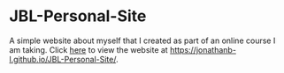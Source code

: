# JBL-Personal-Site
A simple website about myself that I created as part of an online course I am taking.
Click [here](https://jonathanb-l.github.io/JBL-Personal-Site/) to view the website at https://jonathanb-l.github.io/JBL-Personal-Site/.
